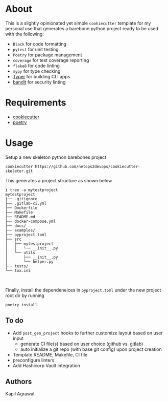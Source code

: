 # About 

This is a slightly opinionated yet simple `cookiecutter` template for my personal use that generates a barebone python project ready to be used with the following: 

- `Black`     for code formatting
- `pytest`    for unit testing
- `Poetry`    for package management
- `coverage`  for test coverage reporting
- `flake8`    for code linting
- `mypy`      for type checking
- [Typer](http://typer.tiangolo.com) for building CLI apps
- [bandit](https://github.com/PyCQA/bandit) for security linting

# Requirements 

- [cookiecutter](https://github.com/cookiecutter/cookiecutter)
- [poetry](https://python-poetry.org)

# Usage 

Setup a new skeleton python barebones project 
```
cookiecutter https://github.com/netops2devops/cookiecutter-skeletor.git
```

This generates a project structure as shown below
```
❯ tree -a mytestproject
mytestproject
├── .gitignore
├── .gitlab-ci.yml
├── Dockerfile
├── Makefile
├── README.md
├── docker-compose.yml
├── docs/
├── examples/
├── pyproject.toml
├── src
│   ├── mytestproject
│   │   └── __init__.py
│   └── utils
│       ├── __init__.py
│       └── helper.py
├── tests/
└── tox.ini
```
<br>

Finally, install the dependeneices in `pyproject.toml` under the new project root dir by running 
```
poetry install 
```

## To do

- Add `post_gen_project` hooks to further customize layout based on user input
    - generate CI file(s) based on user choice (github vs. gitlab)
    - auto initialize a git repo (with base git config) upon project creation
- Template README, Makefile, CI file
- preconfigure linters
- Add Hashicorp Vault integration

## Authors
Kapil Agrawal
